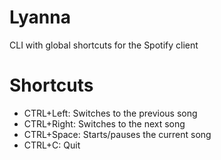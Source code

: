 # Lyanna

CLI with global shortcuts for the Spotify client

# Shortcuts

- CTRL+Left: Switches to the previous song
- CTRL+Right: Switches to the next song
- CTRL+Space: Starts/pauses the current song
- CTRL+C: Quit
